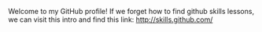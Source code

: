 Welcome to my GitHub profile!
  If we forget how to find github skills lessons, we can visit this intro
  and find this link: http://skills.github.com/
